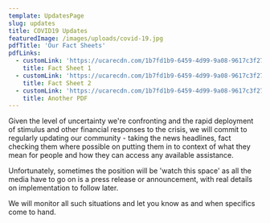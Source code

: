 ```yaml
---
template: UpdatesPage
slug: updates
title: COVID19 Updates
featuredImage: /images/uploads/covid-19.jpg
pdfTitle: 'Our Fact Sheets'
pdfLinks:
  - customLink: 'https://ucarecdn.com/1b7fd1b9-6459-4d99-9a08-9617c3f27cc0/'
    title: Fact Sheet 1
  - customLink: 'https://ucarecdn.com/1b7fd1b9-6459-4d99-9a08-9617c3f27cc0/'
    title: Fact Sheet 2
  - customLink: 'https://ucarecdn.com/1b7fd1b9-6459-4d99-9a08-9617c3f27cc0/'
    title: Another PDF
---
```


Given the level of uncertainty we're confronting and the rapid deployment of stimulus and other financial responses to the crisis, we will commit to regularly updating our community - taking the news headlines, fact checking them where possible on putting them in to context of what they mean for people and how they can access any available assistance.

Unfortunately, sometimes the position will be 'watch this space' as all the media have to go on is a press release or announcement, with real details on implementation to follow later.

We will monitor all such situations and let you know as and when specifics come to hand.

